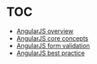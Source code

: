 # TOC

* [AngularJS overview](./angular_overview.md)
* [AngularJS core concepts](./angular_core_concepts.md)
* [AngularJS form validation](./angularjs_form_validation.md)
* [AngularJS best practice](./angular_best_practice.md)

